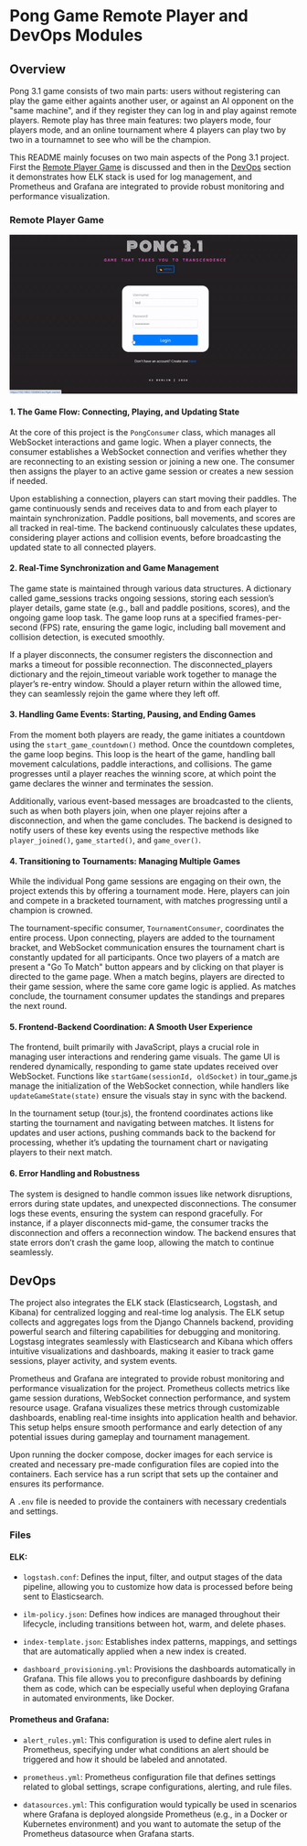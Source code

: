 # Pong Game Remote Player and DevOps Modules

## Overview
Pong 3.1 game consists of two main parts: users without registering can play the game either againts another user, or against an AI opponent on the "same machine", and if they register they can log in and play against remote players. Remote play has three main features: two players mode, four players mode, and an online tournament where 4 players can play two by two in a tournamnet to see who will be the champion.

This README mainly focuses on two main aspects of the Pong 3.1 project. First the [Remote Player Game](#remote-player-game) is discussed and then in the [DevOps](#devops) section it demonstrates how ELK stack is used for log management, and Prometheus and Grafana are integrated to provide robust monitoring and performance visualization.

### Remote Player Game

![Tournament view](https://github.com/arash039/ft_transcendence/blob/main/19.08.2024_17.11.50_REC-ezgif.com-video-to-gif-converter(1).gif)

#### 1. The Game Flow: Connecting, Playing, and Updating State

At the core of this project is the `PongConsumer` class, which manages all WebSocket interactions and game logic. When a player connects, the consumer establishes a WebSocket connection and verifies whether they are reconnecting to an existing session or joining a new one. The consumer then assigns the player to an active game session or creates a new session if needed.

Upon establishing a connection, players can start moving their paddles. The game continuously sends and receives data to and from each player to maintain synchronization. Paddle positions, ball movements, and scores are all tracked in real-time. The backend continuously calculates these updates, considering player actions and collision events, before broadcasting the updated state to all connected players.
#### 2. Real-Time Synchronization and Game Management

The game state is maintained through various data structures. A dictionary called game_sessions tracks ongoing sessions, storing each session’s player details, game state (e.g., ball and paddle positions, scores), and the ongoing game loop task. The game loop runs at a specified frames-per-second (FPS) rate, ensuring the game logic, including ball movement and collision detection, is executed smoothly.

If a player disconnects, the consumer registers the disconnection and marks a timeout for possible reconnection. The disconnected_players dictionary and the rejoin_timeout variable work together to manage the player’s re-entry window. Should a player return within the allowed time, they can seamlessly rejoin the game where they left off.
#### 3. Handling Game Events: Starting, Pausing, and Ending Games

From the moment both players are ready, the game initiates a countdown using the `start_game_countdown()` method. Once the countdown completes, the game loop begins. This loop is the heart of the game, handling ball movement calculations, paddle interactions, and collisions. The game progresses until a player reaches the winning score, at which point the game declares the winner and terminates the session.

Additionally, various event-based messages are broadcasted to the clients, such as when both players join, when one player rejoins after a disconnection, and when the game concludes. The backend is designed to notify users of these key events using the respective methods like `player_joined()`, `game_started()`, and `game_over()`.
#### 4. Transitioning to Tournaments: Managing Multiple Games

While the individual Pong game sessions are engaging on their own, the project extends this by offering a tournament mode. Here, players can join and compete in a bracketed tournament, with matches progressing until a champion is crowned.

The tournament-specific consumer, `TournamentConsumer`, coordinates the entire process. Upon connecting, players are added to the tournament bracket, and WebSocket communication ensures the tournament chart is constantly updated for all participants. Once two players of a match are present a "Go To Match" button appears and by clicking on that player is directed to the game page. When a match begins, players are directed to their game session, where the same core game logic is applied. As matches conclude, the tournament consumer updates the standings and prepares the next round.
#### 5. Frontend-Backend Coordination: A Smooth User Experience

The frontend, built primarily with JavaScript, plays a crucial role in managing user interactions and rendering game visuals. The game UI is rendered dynamically, responding to game state updates received over WebSocket. Functions like `startGame(sessionId, oldSocket)` in tour_game.js manage the initialization of the WebSocket connection, while handlers like `updateGameState(state)` ensure the visuals stay in sync with the backend.

In the tournament setup (tour.js), the frontend coordinates actions like starting the tournament and navigating between matches. It listens for updates and user actions, pushing commands back to the backend for processing, whether it’s updating the tournament chart or navigating players to their next match.
#### 6. Error Handling and Robustness

The system is designed to handle common issues like network disruptions, errors during state updates, and unexpected disconnections. The consumer logs these events, ensuring the system can respond gracefully. For instance, if a player disconnects mid-game, the consumer tracks the disconnection and offers a reconnection window. The backend ensures that state errors don’t crash the game loop, allowing the match to continue seamlessly.

## DevOps

The project also integrates the ELK stack (Elasticsearch, Logstash, and Kibana) for centralized logging and real-time log analysis. The ELK setup collects and aggregates logs from the Django Channels backend, providing powerful search and filtering capabilities for debugging and monitoring. Logstasg integrates seamlessly with Elasticsearch and Kibana which offers intuitive visualizations and dashboards, making it easier to track game sessions, player activity, and system events.

Prometheus and Grafana are integrated to provide robust monitoring and performance visualization for the project. Prometheus collects metrics like game session durations, WebSocket connection performance, and system resource usage. Grafana visualizes these metrics through customizable dashboards, enabling real-time insights into application health and behavior. This setup helps ensure smooth performance and early detection of any potential issues during gameplay and tournament management.

Upon running the docker compose, docker images for each service is created and necessary pre-made configuration files are copied into the containers. Each service has a run script that sets up the container and ensures its performance.

A `.env` file is needed to provide the containers with necessary credentials and settings.

### Files

#### ELK:

- `logstash.conf`: Defines the input, filter, and output stages of the data pipeline, allowing you to customize how data is processed before being sent to Elasticsearch.

- `ilm-policy.json`: Defines how indices are managed throughout their lifecycle, including transitions between hot, warm, and delete phases.

- `index-template.json`: Establishes index patterns, mappings, and settings that are automatically applied when a new index is created.

- `dashboard_provisioning.yml`: Provisions the dashboards automatically in Grafana. This file allows you to preconfigure dashboards by defining them as code, which can be especially useful when deploying Grafana in automated environments, like Docker.

#### Prometheus and Grafana:

- `alert_rules.yml`: This configuration is used to define alert rules in Prometheus, specifying under what conditions an alert should be triggered and how it should be labeled and annotated.

- `prometheus.yml`: Prometheus configuration file that defines settings related to global settings, scrape configurations, alerting, and rule files. 

- `datasources.yml`: This configuration would typically be used in scenarios where Grafana is deployed alongside Prometheus (e.g., in a Docker or Kubernetes environment) and you want to automate the setup of the Prometheus datasource when Grafana starts.

